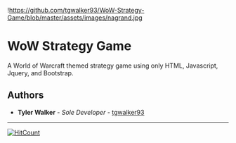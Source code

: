 !https://github.com/tgwalker93/WoW-Strategy-Game/blob/master/assets/images/nagrand.jpg

# WoW Strategy Game
A World of Warcraft themed strategy game using only HTML, Javascript, Jquery, and Bootstrap. 




## Authors

* **Tyler Walker** - *Sole Developer* - [tgwalker93](https://github.com/tgwalker93)


---


[![HitCount](http://hits.dwyl.io/tgwalker93/WoW-Strategy-Game.svg)](http://hits.dwyl.io/tgwalker93/WoW-Strategy-Game)